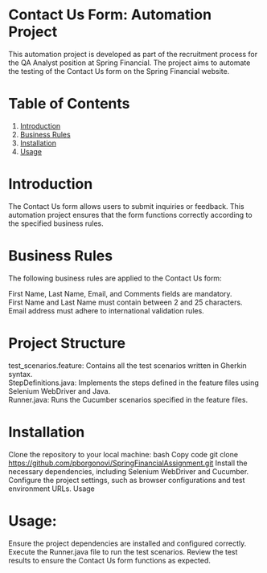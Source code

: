# Contact Us Form: Automation Project

This automation project is developed as part of the recruitment process for the QA Analyst position at Spring Financial. The project aims to automate the testing of the Contact Us form on the Spring Financial website.

# Table of Contents

1. [Introduction](#introduction)
2. [Business Rules](#business-rules)
3. [Installation](#installation)
5. [Usage](#usage)

# Introduction

The Contact Us form allows users to submit inquiries or feedback. This automation project ensures that the form functions correctly according to the specified business rules.

# Business Rules

The following business rules are applied to the Contact Us form:

First Name, Last Name, Email, and Comments fields are mandatory.  
First Name and Last Name must contain between 2 and 25 characters.  
Email address must adhere to international validation rules.

# Project Structure 

test_scenarios.feature: Contains all the test scenarios written in Gherkin syntax.  
StepDefinitions.java: Implements the steps defined in the feature files using Selenium WebDriver and Java.  
Runner.java: Runs the Cucumber scenarios specified in the feature files.

# Installation

Clone the repository to your local machine:
bash
Copy code
git clone https://github.com/pborgonovi/SpringFinancialAssignment.git
Install the necessary dependencies, including Selenium WebDriver and Cucumber.
Configure the project settings, such as browser configurations and test environment URLs.
Usage

# Usage:

Ensure the project dependencies are installed and configured correctly.
Execute the Runner.java file to run the test scenarios.
Review the test results to ensure the Contact Us form functions as expected.

